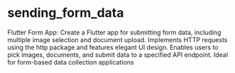 # sending_form_data
 Flutter Form App: Create a Flutter app for submitting form data, including multiple image selection and document upload. Implements HTTP requests using the http package and features elegant UI design. Enables users to pick images, documents, and submit data to a specified API endpoint. Ideal for form-based data collection applications
